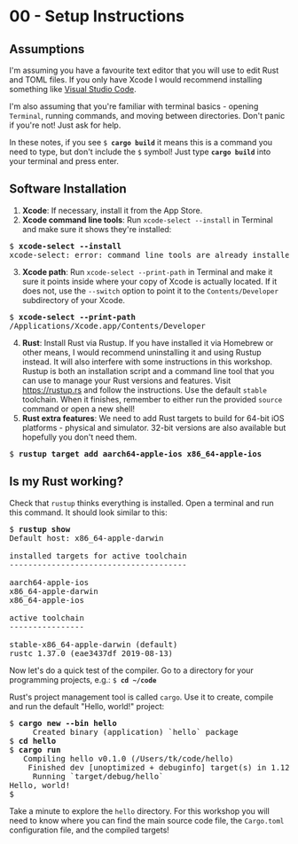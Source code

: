 # 00 - Setup Instructions

## Assumptions

I'm assuming you have a favourite text editor that you will use to edit Rust and TOML files. If you only have Xcode I would recommend installing something like [Visual Studio Code](https://code.visualstudio.com/download).

I'm also assuming that you're familiar with terminal basics - opening `Terminal`, running commands, and moving between directories. Don't panic if you're not! Just ask for help.

In these notes, if you see <code>$ <b>cargo build</b></code> it means this is a command you need to type, but don't include the `$` symbol! Just type <code><b>cargo build</b></code> into your terminal and press enter.

## Software Installation

1. **Xcode**: If necessary, install it from the App Store.
2. **Xcode command line tools**: Run `xcode-select --install` in Terminal and make sure it shows they're installed:
<pre>
$ <b>xcode-select --install</b>
xcode-select: error: command line tools are already installed, use "Software Update" to install updates
</pre>
3. **Xcode path**: Run `xcode-select --print-path` in Terminal and make it sure it points inside where your copy of Xcode is actually located. If it does not, use the `--switch` option to point it to the `Contents/Developer` subdirectory of your Xcode.
<pre>
$ <b>xcode-select --print-path</b>
/Applications/Xcode.app/Contents/Developer
</pre>
4. **Rust**: Install Rust via Rustup. If you have installed it via Homebrew or other means, I would recommend uninstalling it and using Rustup instead. It will also interfere with some instructions in this workshop. Rustup is both an installation script and a command line tool that you can use to manage your Rust versions and features. Visit https://rustup.rs and follow the instructions. Use the default `stable` toolchain. When it finishes, remember to either run the provided `source` command or open a new shell!
5. **Rust extra features**: We need to add Rust targets to build for 64-bit iOS platforms - physical and simulator. 32-bit versions are also available but hopefully you don't need them.
<pre>
$ <b>rustup target add aarch64-apple-ios x86_64-apple-ios</b>
</pre>

## Is my Rust working?

Check that `rustup` thinks everything is installed. Open a terminal and run this command. It should look similar to this:

<pre>
$ <b>rustup show</b>
Default host: x86_64-apple-darwin

installed targets for active toolchain
--------------------------------------

aarch64-apple-ios
x86_64-apple-darwin
x86_64-apple-ios

active toolchain
----------------

stable-x86_64-apple-darwin (default)
rustc 1.37.0 (eae3437df 2019-08-13)
</pre>


Now let's do a quick test of the compiler. Go to a directory for your programming projects, e.g.: <code>$ <b>cd ~/code</b></code>

Rust's project management tool is called `cargo`. Use it to create, compile and run the default "Hello, world!" project:

<pre>
$ <b>cargo new --bin hello</b>
     Created binary (application) `hello` package
$ <b>cd hello</b>
$ <b>cargo run</b>
   Compiling hello v0.1.0 (/Users/tk/code/hello)
    Finished dev [unoptimized + debuginfo] target(s) in 1.12s
     Running `target/debug/hello`
Hello, world!
$
</pre>

Take a minute to explore the `hello` directory. For this workshop you will need to know where you can find the main source code file, the `Cargo.toml` configuration file, and the compiled targets!
